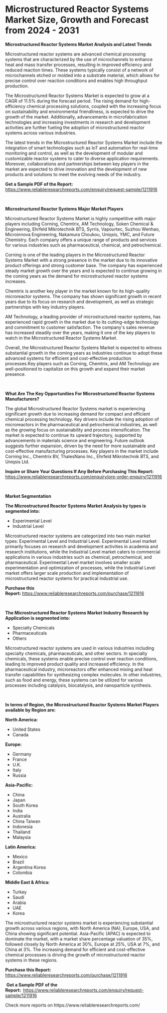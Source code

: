 <p><h1>Microstructured Reactor Systems Market Size, Growth and Forecast from 2024 - 2031</h1></p><p><strong>Microstructured Reactor Systems Market Analysis and Latest Trends</strong></p>
<p><p>Microstructured reactor systems are advanced chemical processing systems that are characterized by the use of microchannels to enhance heat and mass transfer processes, resulting in improved efficiency and reduced reaction times. These systems typically consist of a network of microchannels etched or molded into a substrate material, which allows for precise control over reaction conditions and enables high throughput production.</p><p>The Microstructured Reactor Systems Market is expected to grow at a CAGR of 11.5% during the forecast period. The rising demand for high-efficiency chemical processing solutions, coupled with the increasing focus on sustainability and environmental friendliness, is expected to drive the growth of the market. Additionally, advancements in microfabrication technologies and increasing investments in research and development activities are further fueling the adoption of microstructured reactor systems across various industries.</p><p>The latest trends in the Microstructured Reactor Systems Market include the integration of smart technologies such as IoT and automation for real-time monitoring and control, as well as the development of modular and customizable reactor systems to cater to diverse application requirements. Moreover, collaborations and partnerships between key players in the market are expected to drive innovation and the development of new products and solutions to meet the evolving needs of the industry.</p></p>
<p><strong>Get a Sample PDF of the Report:&nbsp;</strong> <a href="https://www.reliableresearchreports.com/enquiry/request-sample/1211916">https://www.reliableresearchreports.com/enquiry/request-sample/1211916</a></p>
<p>&nbsp;</p>
<p><strong>Microstructured Reactor Systems Major Market Players</strong></p>
<p><p>Microstructured Reactor Systems Market is highly competitive with major players including Corning, Chemtrix, AM Technology, Soken Chemical & Engineering, Ehrfeld Mikrotechnik BTS, Syrris, Vapourtec, Suzhou Wenhao, Microinnova Engineering, Nakamura Choukou, Uniqsis, YMC, and Future Chemistry. Each company offers a unique range of products and services for various industries such as pharmaceutical, chemical, and petrochemical.</p><p>Corning is one of the leading players in the Microstructured Reactor Systems Market with a strong presence in the market due to its innovative product offerings and strong customer base. The company has experienced steady market growth over the years and is expected to continue growing in the coming years as the demand for microstructured reactor systems increases.</p><p>Chemtrix is another key player in the market known for its high-quality microreactor systems. The company has shown significant growth in recent years due to its focus on research and development, as well as strategic partnerships with key industry players.</p><p>AM Technology, a leading provider of microstructured reactor systems, has experienced rapid growth in the market due to its cutting-edge technology and commitment to customer satisfaction. The company's sales revenue has increased steadily over the years, making it one of the key players to watch in the Microstructured Reactor Systems Market.</p><p>Overall, the Microstructured Reactor Systems Market is expected to witness substantial growth in the coming years as industries continue to adopt these advanced systems for efficient and cost-effective production processes.Key players such as Corning, Chemtrix, and AM Technology are well-positioned to capitalize on this growth and expand their market presence.</p></p>
<p>&nbsp;</p>
<p><strong>What Are The Key Opportunities For Microstructured Reactor Systems Manufacturers?</strong></p>
<p><p>The global Microstructured Reactor Systems market is experiencing significant growth due to increasing demand for compact and efficient chemical processing technology. Key drivers include the rising adoption of microreactors in the pharmaceutical and petrochemical industries, as well as the growing focus on sustainability and process intensification. The market is expected to continue its upward trajectory, supported by advancements in materials science and engineering. Future outlook suggests further expansion, driven by the need for more sustainable and cost-effective manufacturing processes. Key players in the market include Corning Inc., Chemtrix BV, ThalesNano Inc., Ehrfeld Mikrotechnik BTS, and Uniqsis Ltd.</p></p>
<p><strong>Inquire or Share Your Questions If Any Before Purchasing This Report:</strong> <a href="https://www.reliableresearchreports.com/enquiry/pre-order-enquiry/1211916">https://www.reliableresearchreports.com/enquiry/pre-order-enquiry/1211916</a></p>
<p>&nbsp;</p>
<p><strong>Market Segmentation</strong></p>
<p><strong>The Microstructured Reactor Systems Market Analysis by types is segmented into:</strong></p>
<p><ul><li>Experimental Level</li><li>Industrial Level</li></ul></p>
<p><p>Microstructured reactor systems are categorized into two main market types: Experimental Level and Industrial Level. Experimental Level market primarily focuses on research and development activities in academia and research institutions, while the Industrial Level market caters to commercial applications in various industries such as chemical, petrochemical, and pharmaceutical. Experimental Level market involves smaller scale experimentation and optimization of processes, while the Industrial Level market offers larger scale production and implementation of microstructured reactor systems for practical industrial use.</p></p>
<p><strong>Purchase this Report:&nbsp;</strong><a href="https://www.reliableresearchreports.com/purchase/1211916">https://www.reliableresearchreports.com/purchase/1211916</a></p>
<p>&nbsp;</p>
<p><strong>The Microstructured Reactor Systems Market Industry Research by Application is segmented into:</strong></p>
<p><ul><li>Specialty Chemicals</li><li>Pharmaceuticals</li><li>Others</li></ul></p>
<p><p>Microstructured reactor systems are used in various industries including specialty chemicals, pharmaceuticals, and other sectors. In specialty chemicals, these systems enable precise control over reaction conditions, leading to improved product quality and increased efficiency. In the pharmaceutical industry, microreactors offer enhanced mixing and heat transfer capabilities for synthesizing complex molecules. In other industries, such as food and energy, these systems can be utilized for various processes including catalysis, biocatalysis, and nanoparticle synthesis.</p></p>
<p>&nbsp;</p>
<p><strong>In terms of Region, the Microstructured Reactor Systems Market Players available by Region are:</strong></p>
<p>
    <p> <strong> North America: </strong>
        <ul>
            <li>United States</li>
            <li>Canada</li>
        </ul>
        </p> 
    <p> <strong> Europe: </strong>
        <ul>
            <li>Germany</li>
            <li>France</li>
            <li>U.K.</li>
            <li>Italy</li>
            <li>Russia</li>
        </ul>
        </p> 
    <p> <strong> Asia-Pacific: </strong>
        <ul>
            <li>China</li>
            <li>Japan</li>
            <li>South Korea</li>
            <li>India</li>
            <li>Australia</li>
            <li>China Taiwan</li>
            <li>Indonesia</li>
            <li>Thailand</li>
            <li>Malaysia</li>
        </ul>
        </p> 
    <p> <strong> Latin America: </strong>
        <ul>
            <li>Mexico</li>
            <li>Brazil</li>
            <li>Argentina Korea</li>
            <li>Colombia</li>
        </ul>
        </p> 
    <p> <strong> Middle East & Africa: </strong>
        <ul>
            <li>Turkey</li>
            <li>Saudi</li>
            <li>Arabia</li>
            <li>UAE</li>
            <li>Korea</li>
        </ul>
    </p>
    </p>
<p><p>The microstructured reactor systems market is experiencing substantial growth across various regions, with North America (NA), Europe, USA, and China showing significant potential. Asia-Pacific (APAC) is expected to dominate the market, with a market share percentage valuation of 35%, followed closely by North America at 30%, Europe at 25%, USA at 7%, and China at 3%. The increasing demand for efficient and cost-effective chemical processes is driving the growth of microstructured reactor systems in these regions.</p></p>
<p><strong>Purchase this Report: </strong><a href="https://www.reliableresearchreports.com/purchase/1211916">https://www.reliableresearchreports.com/purchase/1211916</a></p>
<p>&nbsp;<strong>Get a Sample PDF of the Report:&nbsp;&nbsp;</strong><a href="https://www.reliableresearchreports.com/enquiry/request-sample/1211916">https://www.reliableresearchreports.com/enquiry/request-sample/1211916</a></p>
<p><strong></strong></p>
<p>Check more reports on https://www.reliableresearchreports.com/</p>